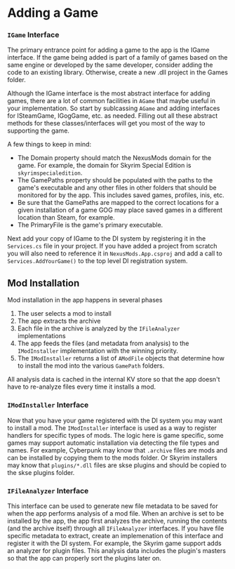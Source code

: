 # Adding a Game

### `IGame` Interface
The primary entrance point for adding a game to the app is the IGame interface. If the game being added is part
of a family of games based on the same engine or developed by the same developer, consider adding the code to an existing
library. Otherwise, create a new .dll project in the Games folder. 

Although the IGame interface is the most abstract interface for adding games, there are a lot of common
facilities in `AGame` that maybe useful in your implementation. So start by sublcassing `AGame` and adding interfaces
for ISteamGame, IGogGame, etc. as needed. Filling out all these abstract methods for these classes/interfaces
will get you most of the way to supporting the game.

A few things to keep in mind:
* The Domain property should match the NexusMods domain for the game. For example, the domain for Skyrim Special Edition is `skyrimspecialedition`.
* The GamePaths property should be populated with the paths to the game's executable and any other files in other folders that should be monitored for by the app. This includes saved games, profiles, inis, etc.
* Be sure that the GamePaths are mapped to the correct locations for a given installation of a game GOG may place saved games in a different location than Steam, for example.
* The PrimaryFile is the game's primary executable.

Next add your copy of IGame to the DI system by registering it in the `Services.cs` file in your project. If you have added
a project from scratch you will also need to reference it in `NexusMods.App.csproj` and add a call to `Services.AddYourGame()` to the top level DI registration system.


## Mod Installation
Mod installation in the app happens in several phases
1. The user selects a mod to install
2. The app extracts the archive
3. Each file in the archive is analyzed by the `IFileAnalyzer` implementations
4. The app feeds the files (and metadata from analysis) to the `IModInstaller` implementation with the winning priority.
5. The `IModInstaller` returns a list of `AModFile` objects that determine how to install the mod into the various `GamePath` folders.

All analysis data is cached in the internal KV store so that the app doesn't have to re-analyze files every time it installs a mod.

### `IModInstaller` Interface
Now that you have your game registered with the DI system you may want to install a mod. The `IModInstaller` interface is used
as a way to register handlers for specific types of mods. The logic here is game specific, some games may support automatic installation via
detecting the file types and names. For example, Cyberpunk may know that `.archive` files are mods and can be installed by copying them to the mods folder. Or Skyrim installers
may know that `plugins/*.dll` files are skse plugins and should be copied to the skse plugins folder.

### `IFileAnalyzer` Interface
This interface can be used to generate new file metadata to be saved for when the app performs analysis of a mod file. When an archive
is set to be installed by the app, the app first analyzes the archive, running the contents (and the archive itself) through all `IFileAnalyzer` interfaces. If you have file specific
metadata to extract, create an implemenation of this interface and register it with the DI system. For example, the Skyrim game support adds an analyzer
for plugin files. This analysis data includes the plugin's masters so that the app can properly sort the plugins later on.
